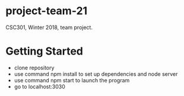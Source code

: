 # project-team-21
CSC301, Winter 2018, team project.

# Getting Started

- clone repository
- use command npm install to set up dependencies and node server
- use command npm start to launch the program
- go to localhost:3030
